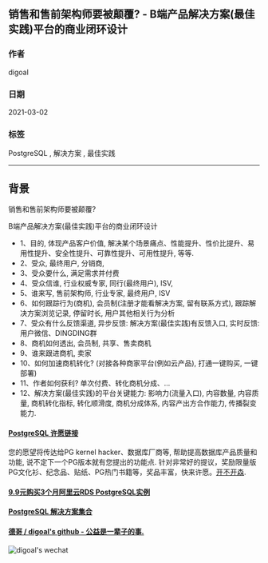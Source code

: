 ## 销售和售前架构师要被颠覆? - B端产品解决方案(最佳实践)平台的商业闭环设计  
  
### 作者  
digoal  
  
### 日期  
2021-03-02  
  
### 标签  
PostgreSQL , 解决方案 , 最佳实践   
  
----  
  
## 背景  
销售和售前架构师要被颠覆?   
  
B端产品解决方案(最佳实践)平台的商业闭环设计  
  
- 1、目的, 体现产品客户价值, 解决某个场景痛点、性能提升、性价比提升、易用性提升、安全性提升、可靠性提升、可用性提升, 等等.    
- 2、受众, 最终用户, 分销商,   
- 3、受众要什么, 满足需求并付费   
- 4、受众信谁, 行业权威专家, 同行(最终用户), ISV,   
- 5、谁来写, 售前架构师, 行业专家, 最终用户, ISV  
- 6、如何跟踪行为(商机), 会员制(注册才能看解决方案, 留有联系方式), 跟踪解决方案浏览记录, 停留时长, 用户其他相关行为分析  
- 7、受众有什么反馈渠道, 异步反馈: 解决方案(最佳实践)有反馈入口, 实时反馈: 用户微信、DINGDING群  
- 8、商机如何透出, 会员制, 共享、售卖商机  
- 9、谁来跟进商机, 卖家  
- 10、如何加速商机转化?  (对接各种商家平台(例如云产品), 打通一键购买, 一键部署)    
- 11、作者如何获利?  单次付费、转化商机分成、...   
- 12、解决方案(最佳实践)的平台关键能力:   影响力(流量入口), 内容数量, 内容质量, 商机转化指标, 转化顺滑度, 商机分成体系, 内容产出方合作能力, 传播裂变能力.     
  
  
#### [PostgreSQL 许愿链接](https://github.com/digoal/blog/issues/76 "269ac3d1c492e938c0191101c7238216")
您的愿望将传达给PG kernel hacker、数据库厂商等, 帮助提高数据库产品质量和功能, 说不定下一个PG版本就有您提出的功能点. 针对非常好的提议，奖励限量版PG文化衫、纪念品、贴纸、PG热门书籍等，奖品丰富，快来许愿。[开不开森](https://github.com/digoal/blog/issues/76 "269ac3d1c492e938c0191101c7238216").  
  
  
#### [9.9元购买3个月阿里云RDS PostgreSQL实例](https://www.aliyun.com/database/postgresqlactivity "57258f76c37864c6e6d23383d05714ea")
  
  
#### [PostgreSQL 解决方案集合](https://yq.aliyun.com/topic/118 "40cff096e9ed7122c512b35d8561d9c8")
  
  
#### [德哥 / digoal's github - 公益是一辈子的事.](https://github.com/digoal/blog/blob/master/README.md "22709685feb7cab07d30f30387f0a9ae")
  
  
![digoal's wechat](../pic/digoal_weixin.jpg "f7ad92eeba24523fd47a6e1a0e691b59")
  
